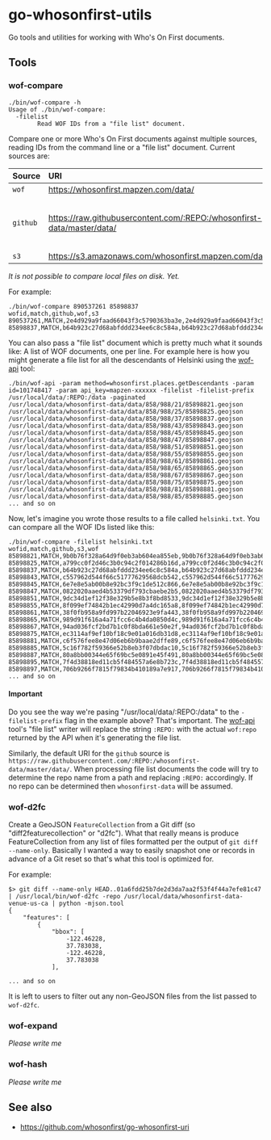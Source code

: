 # go-whosonfirst-utils

Go tools and utilities for working with Who's On First documents.

## Tools

### wof-compare

```
./bin/wof-compare -h
Usage of ./bin/wof-compare:
  -filelist
    	Read WOF IDs from a "file list" document.
```

Compare one or more Who's On First documents against multiple sources, reading IDs from the command line or a "file list" document. Current sources are:

| Source | URI | Notes |
| :--- | :--- | :--- |
| `wof` | https://whosonfirst.mapzen.com/data/ | |
| `github` | https://raw.githubusercontent.com/:REPO:/whosonfirst-data/master/data/ | the `:REPO:` bit is discussed below |
| `s3` | https://s3.amazonaws.com/whosonfirst.mapzen.com/data/ | |

_It is not possible to compare local files on disk. Yet._

For example:

```
./bin/wof-compare 890537261 85898837
wofid,match,github,wof,s3
890537261,MATCH,2e4d929a9faad66043f3c5790363ba3e,2e4d929a9faad66043f3c5790363ba3e,2e4d929a9faad66043f3c5790363ba3e
85898837,MATCH,b64b923c27d68abfddd234ee6c8c584a,b64b923c27d68abfddd234ee6c8c584a,b64b923c27d68abfddd234ee6c8c584a
```

You can also pass a "file list" document which is pretty much what it sounds like: A list of WOF documents, one per line. For example here is how you might generate a file list for all the descendants of Helsinki using the [wof-api](https://github.com/whosonfirst/go-whosonfirst-api#wof-api) tool:

```
./bin/wof-api -param method=whosonfirst.places.getDescendants -param id=101748417 -param api_key=mapzen-xxxxxx -filelist -filelist-prefix /usr/local/data/:REPO:/data -paginated 
/usr/local/data/whosonfirst-data/data/858/988/21/85898821.geojson
/usr/local/data/whosonfirst-data/data/858/988/25/85898825.geojson
/usr/local/data/whosonfirst-data/data/858/988/37/85898837.geojson
/usr/local/data/whosonfirst-data/data/858/988/43/85898843.geojson
/usr/local/data/whosonfirst-data/data/858/988/45/85898845.geojson
/usr/local/data/whosonfirst-data/data/858/988/47/85898847.geojson
/usr/local/data/whosonfirst-data/data/858/988/51/85898851.geojson
/usr/local/data/whosonfirst-data/data/858/988/55/85898855.geojson
/usr/local/data/whosonfirst-data/data/858/988/61/85898861.geojson
/usr/local/data/whosonfirst-data/data/858/988/65/85898865.geojson
/usr/local/data/whosonfirst-data/data/858/988/67/85898867.geojson
/usr/local/data/whosonfirst-data/data/858/988/75/85898875.geojson
/usr/local/data/whosonfirst-data/data/858/988/81/85898881.geojson
/usr/local/data/whosonfirst-data/data/858/988/85/85898885.geojson
... and so on
```

Now, let's imagine you wrote those results to a file called `helsinki.txt`. You can compare all the WOF IDs listed like this:

```
./bin/wof-compare -filelist helsinki.txt 
wofid,match,github,s3,wof
85898821,MATCH,9b0b76f328a64d9f0eb3ab604ea855eb,9b0b76f328a64d9f0eb3ab604ea855eb,9b0b76f328a64d9f0eb3ab604ea855eb
85898825,MATCH,a799cc0f2d46c3b0c94c2f014286b16d,a799cc0f2d46c3b0c94c2f014286b16d,a799cc0f2d46c3b0c94c2f014286b16d
85898837,MATCH,b64b923c27d68abfddd234ee6c8c584a,b64b923c27d68abfddd234ee6c8c584a,b64b923c27d68abfddd234ee6c8c584a
85898843,MATCH,c557962d544f66c51777629568dcb542,c557962d544f66c51777629568dcb542,c557962d544f66c51777629568dcb542
85898845,MATCH,6e7e8e5ab00b8e92bc3f9c1de512c866,6e7e8e5ab00b8e92bc3f9c1de512c866,6e7e8e5ab00b8e92bc3f9c1de512c866
85898847,MATCH,0822020aaed4b53379df793cbaebe2b5,0822020aaed4b53379df793cbaebe2b5,0822020aaed4b53379df793cbaebe2b5
85898851,MATCH,9dc34d1ef12f38e329b5e8b3f8bd8533,9dc34d1ef12f38e329b5e8b3f8bd8533,9dc34d1ef12f38e329b5e8b3f8bd8533
85898855,MATCH,8f099ef74842b1ec42990d7a4dc165a8,8f099ef74842b1ec42990d7a4dc165a8,8f099ef74842b1ec42990d7a4dc165a8
85898861,MATCH,38f0fb958a9fd997b22046923e9fa443,38f0fb958a9fd997b22046923e9fa443,38f0fb958a9fd997b22046923e9fa443
85898865,MATCH,989d91f616a4a71fcc6c4b4da0850d4c,989d91f616a4a71fcc6c4b4da0850d4c,989d91f616a4a71fcc6c4b4da0850d4c
85898867,MATCH,94ad036fcf2bd7b1c0f8bda661e50e2f,94ad036fcf2bd7b1c0f8bda661e50e2f,94ad036fcf2bd7b1c0f8bda661e50e2f
85898875,MATCH,ec3114af9ef10bf18c9e01a016db31d8,ec3114af9ef10bf18c9e01a016db31d8,ec3114af9ef10bf18c9e01a016db31d8
85898881,MATCH,c6f576fee8e47d06eb6b9baae2dffe89,c6f576fee8e47d06eb6b9baae2dffe89,c6f576fee8e47d06eb6b9baae2dffe89
85898885,MATCH,5c16f782f59366e52b8eb3f07dbdac10,5c16f782f59366e52b8eb3f07dbdac10,5c16f782f59366e52b8eb3f07dbdac10
85898887,MATCH,80a8bb00344e65f69bc5e0891e45f491,80a8bb00344e65f69bc5e0891e45f491,80a8bb00344e65f69bc5e0891e45f491
85898895,MATCH,7f4d38818ed11cb5f484557a6e8b723c,7f4d38818ed11cb5f484557a6e8b723c,7f4d38818ed11cb5f484557a6e8b723c
85898897,MATCH,706b9266f7815f79834b410189a7e917,706b9266f7815f79834b410189a7e917,706b9266f7815f79834b410189a7e917
... and so on
```

#### Important

Do you see the way we're pasing "/usr/local/data/:REPO:/data" to the `-filelist-prefix` flag in the example above? That's important. The [wof-api](https://github.com/whosonfirst/go-whosonfirst-api#wof-api) tool's "file list" writer will replace the string `:REPO:` with the actual `wof:repo` returned by the API when it's generating the file list.

Similarly, the default URI for the `github` source is `https://raw.githubusercontent.com/:REPO:/whosonfirst-data/master/data/`. When processing file list documents the code will try to determine the repo name from a path and replacing `:REPO:` accordingly. If no repo can be determined then `whosonfirst-data` will be assumed.

### wof-d2fc

Create a GeoJSON `FeatureCollection` from a Git diff (so "diff2featurecollection" or "d2fc"). What that really means is produce FeatureCollection from any list of files formatted per the output of `git diff --name-only`. Basically I wanted a way to easily snapshot one or records in advance of a Git reset so that's what this tool is optimized for.

For example:

```
$> git diff --name-only HEAD..01a6fdd25b7de2d3da7aa2f53f4f44a7efe81c47 | /usr/local/bin/wof-d2fc -repo /usr/local/data/whosonfirst-data-venue-us-ca | python -mjson.tool
{
    "features": [
        {
            "bbox": [
                -122.46228,
                37.783038,
                -122.46228,
                37.783038
            ],

... and so on
```

It is left to users to filter out any non-GeoJSON files from the list passed to `wof-d2fc`.

### wof-expand

_Please write me_

### wof-hash

_Please write me_

## See also

* https://github.com/whosonfirst/go-whosonfirst-uri